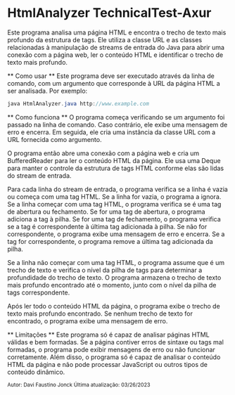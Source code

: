 # HtmlAnalyzer TechnicalTest-Axur

Este programa analisa uma página HTML e encontra o trecho de texto mais profundo da estrutura de tags. Ele utiliza a classe URL e as classes relacionadas à manipulação de streams de entrada do Java para abrir uma conexão com a página web, ler o conteúdo HTML e identificar o trecho de texto mais profundo.

**  Como usar  **
Este programa deve ser executado através da linha de comando, com um argumento que corresponde à URL da página HTML a ser analisada. Por exemplo:

~~~java
java HtmlAnalyzer.java http://www.example.com 
~~~

** Como funciona **
O programa começa verificando se um argumento foi passado na linha de comando. Caso contrário, ele exibe uma mensagem de erro e encerra. Em seguida, ele cria uma instância da classe URL com a URL fornecida como argumento.

O programa então abre uma conexão com a página web e cria um BufferedReader para ler o conteúdo HTML da página. Ele usa uma Deque para manter o controle da estrutura de tags HTML conforme elas são lidas do stream de entrada.

Para cada linha do stream de entrada, o programa verifica se a linha é vazia ou começa com uma tag HTML. Se a linha for vazia, o programa a ignora. Se a linha começar com uma tag HTML, o programa verifica se é uma tag de abertura ou fechamento. Se for uma tag de abertura, o programa adiciona a tag à pilha. Se for uma tag de fechamento, o programa verifica se a tag é correspondente à última tag adicionada à pilha. Se não for correspondente, o programa exibe uma mensagem de erro e encerra. Se a tag for correspondente, o programa remove a última tag adicionada da pilha.

Se a linha não começar com uma tag HTML, o programa assume que é um trecho de texto e verifica o nível da pilha de tags para determinar a profundidade do trecho de texto. O programa armazena o trecho de texto mais profundo encontrado até o momento, junto com o nível da pilha de tags correspondente.

Após ler todo o conteúdo HTML da página, o programa exibe o trecho de texto mais profundo encontrado. Se nenhum trecho de texto for encontrado, o programa exibe uma mensagem de erro.

** Limitações **
Este programa só é capaz de analisar páginas HTML válidas e bem formadas. Se a página contiver erros de sintaxe ou tags mal formadas, o programa pode exibir mensagens de erro ou não funcionar corretamente. Além disso, o programa só é capaz de analisar o conteúdo HTML da página e não pode processar JavaScript ou outros tipos de conteúdo dinâmico.

<sub>Autor: Davi Faustino Jonck
Última atualização: 03/26/2023</sub>
